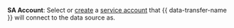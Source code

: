 
**SA Account**: Select or [create](../../../../../iam/operations/sa/create.md) a [service account](../../../../../iam/concepts/users/service-accounts.md) that {{ data-transfer-name }} will connect to the data source as.

